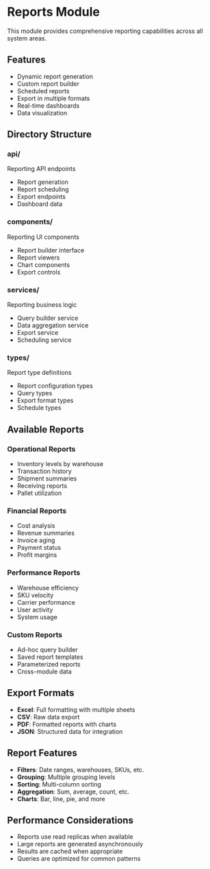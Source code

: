 # Reports Module

This module provides comprehensive reporting capabilities across all system areas.

## Features

- Dynamic report generation
- Custom report builder
- Scheduled reports
- Export in multiple formats
- Real-time dashboards
- Data visualization

## Directory Structure

### api/
Reporting API endpoints
- Report generation
- Report scheduling
- Export endpoints
- Dashboard data

### components/
Reporting UI components
- Report builder interface
- Report viewers
- Chart components
- Export controls

### services/
Reporting business logic
- Query builder service
- Data aggregation service
- Export service
- Scheduling service

### types/
Report type definitions
- Report configuration types
- Query types
- Export format types
- Schedule types

## Available Reports

### Operational Reports
- Inventory levels by warehouse
- Transaction history
- Shipment summaries
- Receiving reports
- Pallet utilization

### Financial Reports
- Cost analysis
- Revenue summaries
- Invoice aging
- Payment status
- Profit margins

### Performance Reports
- Warehouse efficiency
- SKU velocity
- Carrier performance
- User activity
- System usage

### Custom Reports
- Ad-hoc query builder
- Saved report templates
- Parameterized reports
- Cross-module data

## Export Formats

- **Excel**: Full formatting with multiple sheets
- **CSV**: Raw data export
- **PDF**: Formatted reports with charts
- **JSON**: Structured data for integration

## Report Features

- **Filters**: Date ranges, warehouses, SKUs, etc.
- **Grouping**: Multiple grouping levels
- **Sorting**: Multi-column sorting
- **Aggregation**: Sum, average, count, etc.
- **Charts**: Bar, line, pie, and more

## Performance Considerations

- Reports use read replicas when available
- Large reports are generated asynchronously
- Results are cached when appropriate
- Queries are optimized for common patterns